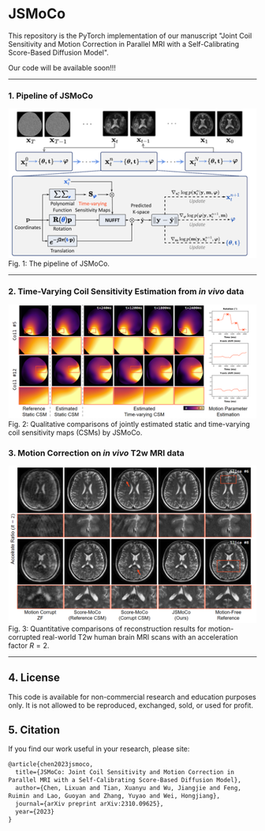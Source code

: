 # JSMoCo
This repository is the PyTorch implementation of our manuscript "Joint Coil Sensitivity and Motion Correction in Parallel MRI with a Self-Calibrating Score-Based Diffusion Model". 

Our code will be available soon!!! 

----
### 1. Pipeline of JSMoCo

  ![Pipeline_JSMoCo](Fig/pipeline.png)
  Fig. 1: The pipeline of JSMoCo.

----

### 2. Time-Varying Coil Sensitivity Estimation from *in vivo* data

![Time-varying CSM](Fig/estimed_time_varying_csm.png)
  Fig. 2: Qualitative comparisons of jointly estimated static and time-varying coil sensitivity maps (CSMs) by JSMoCo.

### 3. Motion Correction on *in vivo* T2w MRI data

 ![Real_MoCo_AF2](Fig/real_moco_AF2.png)
  Fig. 3: Quantitative comparisons of reconstruction results for motion-corrupted real-world T2w human brain MRI scans with an acceleration factor $R=2$. 

----
## 4. License

This code is available for non-commercial research and education purposes only. It is not allowed to be reproduced, exchanged, sold, or used for profit.

## 5. Citation
If you find our work useful in your research, please site:

```
@article{chen2023jsmoco,
  title={JSMoCo: Joint Coil Sensitivity and Motion Correction in Parallel MRI with a Self-Calibrating Score-Based Diffusion Model},
  author={Chen, Lixuan and Tian, Xuanyu and Wu, Jiangjie and Feng, Ruimin and Lao, Guoyan and Zhang, Yuyao and Wei, Hongjiang},
  journal={arXiv preprint arXiv:2310.09625},
  year={2023}
}

```
